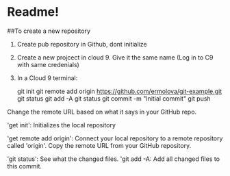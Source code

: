 # Readme!

##To create a new repository

1. Create pub repository in Github, dont initialize
2. Create a new projcect in cloud 9. Give it the same name (Log in to C9 with same credenials)
3. In a Cloud 9 terminal:
    

    git init
    git remote add origin https://github.com/ermolova/git-example.git
    git status
    git add -A
    git status
    git commit -m "Initial commit"
    git push
    
    
Change the remote URL based on what it says in your GitHub repo.

'get init': Initializes the local repository

'get remote add origin': Connect your local repository to a remote repository called 'origin'.
Copy the remote URL from your GitHub repository.

'git status': See what the changed files.
'git add -A: Add all changed files to this commit.